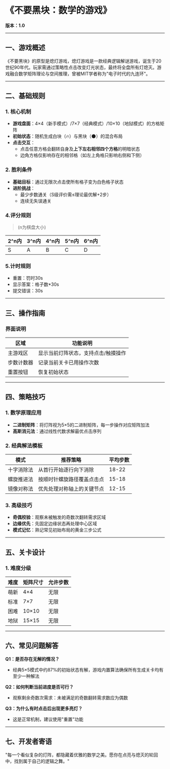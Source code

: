 # **《不要黑块：数学的游戏》**

**版本：1.0**

---

## **一、游戏概述**
《不要黑块》的原型是熄灯游戏，熄灯游戏是一款经典逻辑解谜游戏，诞生于20世纪90年代。玩家需通过策略性点击改变灯光状态，最终将全盘所有灯熄灭。游戏融合数学矩阵理论与空间推理，曾被MIT学者称为"电子时代的九连环"。

---

## **二、基础规则**

### **1. 核心机制**
- **游戏盘面**：4×4（新手模式）/7×7（经典模式）/10×10（地狱模式）的方格矩阵
- **初始状态**：随机生成白块（🔥）与黑块（🌑）的混合布局
- **点击交互**：
  - 点击任意方格会翻转自身及**上下左右相邻四个方格**的明暗状态
  - 边角方格仅影响存在的相邻格（如左上角格只影响右侧和下侧）

### **2. 胜利条件**
- **基础目标**：通过无限次点击使所有格子变为白色格子状态
- **进阶挑战**：
  - 最少步数通关（S级评价需≤理论最优解+2步）
  - 连续无失误通关



### **4.评分规则**

> (n为棋盘大小)

| 2^n内 | 3^n内 | 4^n内 | 5^n内 | 6^n内 |
| ----- | ----- | ----- | ----- | ----- |
| S     | A     | B     | C     | D     |



### **5.计时规则**

- 重置：罚时30s
- 显示答案：格子数*30s
- 提交错误：30s



---

## **三、操作指南**

### **界面说明** 
| 区域       | 功能说明                            |
| ---------- | ----------------------------------- |
| 主游戏区   | 显示当前灯阵状态，支持点击/触摸操作 |
| 步数计数器 | 记录当前关卡已用操作次数            |
| 重置按钮   | 恢复初始状态                        |

---

## **四、策略技巧**

### **1. 数学原理应用**
- **二进制矩阵**：将灯阵视为5×5的二进制矩阵，每一步操作对应矩阵加法
- **高斯消元法**：通过线性代数求解最优点击序列

### **2. 经典解法模板**
| 模式       | 推荐策略                   | 平均步数 |
| ---------- | -------------------------- | -------- |
| 十字消除法 | 从首行开始逐行向下消除     | 18-22    |
| 螺旋推进法 | 按顺时针螺旋路径覆盖点击点 | 15-18    |
| 镜像对称法 | 优先处理对称轴上的关键节点 | 12-15    |

### **3. 高级技巧**
- **奇偶校验**：观察未被触发的奇数次翻转需求区域
- **边缘优先**：先固定边缘状态再处理中心区域
- **模式记忆**：熟记常见初始布局的黄金三步公式

---

## **五、关卡设计**

### **1. 难度分级**
| 难度 | 矩阵尺寸 | 允许步数 |
| ---- | -------- | -------- |
| 萌新 | 4×4      | 无限     |
| 标准 | 7×7      | 无限     |
| 困难 | 10×10    | 无限     |
| 地狱 | 15×15    | 无限     |



---

## **六、常见问题解答**

**Q1：是否存在无解的情况？**
- 经典5×5模式中约87%的初始状态有解，游戏内置算法确保所有生成关卡均有至少一种解法

**Q2：如何判断当前进度是否可行？**
- 观察剩余奇数次需求：未被满足的奇数翻转需求数应为偶数

**Q3：为什么有时点击后出现更多亮灯？**
- 这是正常机制，建议使用"重置"功能

---

## **七、开发者寄语**
"每一个看似复杂的灯阵，都隐藏着优雅的数学之美。愿你在点亮与熄灭的轮回中，找到属于自己的逻辑之舞。"

